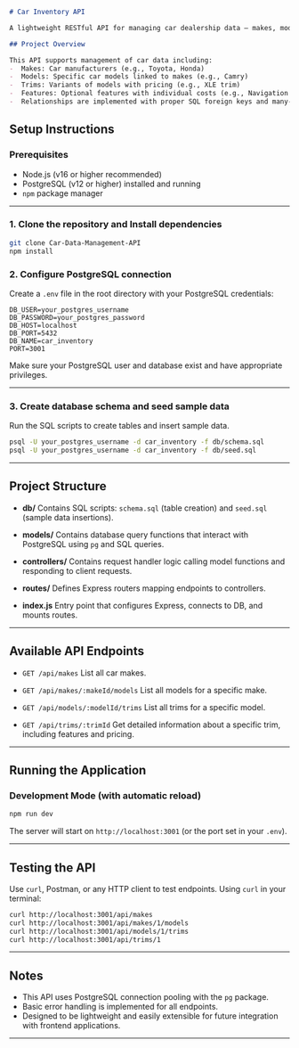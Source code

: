 ````markdown
# Car Inventory API

A lightweight RESTful API for managing car dealership data — makes, models, trims, and features. 

## Project Overview

This API supports management of car data including:  
-  Makes: Car manufacturers (e.g., Toyota, Honda)  
-  Models: Specific car models linked to makes (e.g., Camry)  
-  Trims: Variants of models with pricing (e.g., XLE trim)  
-  Features: Optional features with individual costs (e.g., Navigation System)  
-  Relationships are implemented with proper SQL foreign keys and many-to-many join tables (e.g., trims to features).

````
## Setup Instructions

### Prerequisites

- Node.js (v16 or higher recommended)  
- PostgreSQL (v12 or higher) installed and running  
- `npm` package manager

---

### 1. Clone the repository and Install dependencies

```bash
git clone Car-Data-Management-API
npm install
```

### 2. Configure PostgreSQL connection

Create a `.env` file in the root directory with your PostgreSQL credentials:

```env
DB_USER=your_postgres_username
DB_PASSWORD=your_postgres_password
DB_HOST=localhost
DB_PORT=5432
DB_NAME=car_inventory
PORT=3001
```

Make sure your PostgreSQL user and database exist and have appropriate privileges.

---

### 3. Create database schema and seed sample data

Run the SQL scripts to create tables and insert sample data.

```bash
psql -U your_postgres_username -d car_inventory -f db/schema.sql
psql -U your_postgres_username -d car_inventory -f db/seed.sql
```

---

## Project Structure

* **db/**
  Contains SQL scripts: `schema.sql` (table creation) and `seed.sql` (sample data insertions).

* **models/**
  Contains database query functions that interact with PostgreSQL using `pg` and SQL queries.

* **controllers/**
  Contains request handler logic calling model functions and responding to client requests.

* **routes/**
  Defines Express routers mapping endpoints to controllers.

* **index.js**
  Entry point that configures Express, connects to DB, and mounts routes.

---

## Available API Endpoints

* `GET /api/makes`
  List all car makes.

* `GET /api/makes/:makeId/models`
  List all models for a specific make.

* `GET /api/models/:modelId/trims`
  List all trims for a specific model.

* `GET /api/trims/:trimId`
  Get detailed information about a specific trim, including features and pricing.

---

## Running the Application

### Development Mode (with automatic reload)

```bash
npm run dev
```

The server will start on `http://localhost:3001` (or the port set in your `.env`).

---

## Testing the API

Use `curl`, Postman, or any HTTP client to test endpoints. Using `curl` in your terminal:

```bash
curl http://localhost:3001/api/makes
curl http://localhost:3001/api/makes/1/models
curl http://localhost:3001/api/models/1/trims
curl http://localhost:3001/api/trims/1
```

---

## Notes

* This API uses PostgreSQL connection pooling with the `pg` package.
* Basic error handling is implemented for all endpoints.
* Designed to be lightweight and easily extensible for future integration with frontend applications.

---
